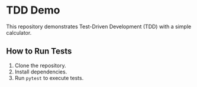 # TDD Demo
This repository demonstrates Test-Driven Development (TDD) with a simple calculator.

## How to Run Tests
1. Clone the repository.
2. Install dependencies.
3. Run `pytest` to execute tests.